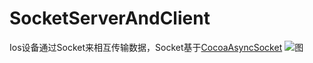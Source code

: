 # SocketServerAndClient
Ios设备通过Socket来相互传输数据，Socket基于[CocoaAsyncSocket](https://github.com/robbiehanson/CocoaAsyncSocket)
![图](https://timgsa.baidu.com/timg?image&quality=80&size=b9999_10000&sec=1596106885209&di=cd9818a8d9489f94929d78116f00ba5e&imgtype=0&src=http%3A%2F%2Ft8.baidu.com%2Fit%2Fu%3D1484500186%2C1503043093%26fm%3D79%26app%3D86%26f%3DJPEG%3Fw%3D1280%26h%3D853)
